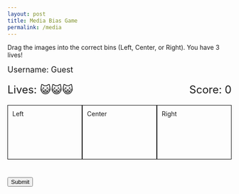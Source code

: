 ```yaml
---
layout: post
title: Media Bias Game
permalink: /media
---
```


<html lang="en">
<head>
    <meta charset="UTF-8">
    <meta name="viewport" content="width=device-width, initial-scale=1.0">
</head>
<body>
    <p>Drag the images into the correct bins (Left, Center, or Right). You have 3 lives!</p>
    <div id="username-container" style="margin-bottom: 20px;">
        <p id="display-username" style="font-size: 18px; margin-top: 10px;">Username: <span id="current-username">Guest</span></p>
    </div>
    <div id="info" style="display: flex; justify-content: space-between; margin-bottom: 20px;">
        <div id="lives" style="font-size: 24px;">Lives: 😺😺😺</div>
        <div id="score" style="font-size: 24px;">Score: 0</div>
    </div>
    <div id="bins" style="display: flex; justify-content: space-around; margin-bottom: 20px;">
        <div class="bin" data-bin="Left" style="width: 30%; padding: 10px; border: 1px solid black; min-height: 100px;">Left</div>
        <div class="bin" data-bin="Center" style="width: 30%; padding: 10px; border: 1px solid black; min-height: 100px;">Center</div>
        <div class="bin" data-bin="Right" style="width: 30%; padding: 10px; border: 1px solid black; min-height: 100px;">Right</div>
    </div>
    <div id="images" style="display: flex; flex-wrap: wrap; gap: 10px;">
        <script>
            const imageFiles = [
                { src: "atlanticL.png", company: "Atlantic", bin: "Left" },
                { src: "buzzfeedL.png", company: "Buzzfeed", bin: "Left" },
                { src: "cnnL.png", company: "CNN", bin: "Left" },
                { src: "epochR.png", company: "Epoch Times", bin: "Right" },
                { src: "forbesC.png", company: "Forbes", bin: "Center" },
                { src: "hillC.png", company: "The Hill", bin: "Center" },
                { src: "nbcL.png", company: "NBC", bin: "Left" },
                { src: "newsweekC.png", company: "Newsweek", bin: "Center" },
                { src: "nytL.png", company: "NY Times", bin: "Left" },
                { src: "voxL.png", company: "Vox", bin: "Left" },
                { src: "wtR.png", company: "Washington Times", bin: "Right" },
                { src: "bbcC.png", company: "BBC", bin: "Center" },
                { src: "callerR.png", company: "The Daily Caller", bin: "Right" },
                { src: "dailywireR.png", company: "Daily Wire", bin: "Right" },
                { src: "federalistR.png", company: "Federalist", bin: "Right" },
                { src: "foxR.png", company: "Fox News", bin: "Right" },
                { src: "marketwatchC.png", company: "MarketWatch", bin: "Center" },
                { src: "newsmaxR.png", company: "Newsmax", bin: "Right" },
                { src: "nprL.png", company: "NPR", bin: "Left" },
                { src: "reutersC.png", company: "Reuters", bin: "Center" },
                { src: "wsjC.png", company: "Wall Street Journal", bin: "Center" }
            ];
            imageFiles.forEach((file, index) => {
                document.write(`
                    <img src="{{site.baseurl}}/media/assets/${file.src}" 
                         class="image" 
                         draggable="true" 
                         id="img-${index}" 
                         data-company="${file.company}" 
                         data-bin="${file.bin}" 
                         style="width: 80px; height: auto; border: 1px solid black; padding: 5px;">
                `);
            });
        </script>
    </div>
    <button id="submit" style="margin-top: 20px;">Submit</button>
    <script type="module">
        import {javaURI, fetchOptions} from "{{site.baseurl}}/assets/js/api/config.js";
        const bins = document.querySelectorAll('.bin');
        const images = document.querySelectorAll('.image');
        const livesElement = document.getElementById('lives');
        const scoreElement = document.getElementById('score');
        const usernameInput = document.getElementById('username');
        const displayUsername = document.getElementById('current-username');
        let lives = 3;
        let score = 0;
        async function fetchUser() {
            const response = await fetch(javaURI + `/api/person/get`, {
                method: 'GET',
                cache: "no-cache",
                credentials: 'include',
                headers: { 
                    'Content-Type': 'application/json',
                    'X-Origin': 'client' 
                }
            });
            if (response.ok) {
                const userInfo = await response.json();
                const person = userInfo.name;
                console.log(person);
                displayUsername.textContent = person;
            } else if (response.status === 401 || response.status === 201) {
                // 401 is the code for unauthorized
                console.log("guest");
                displayUsername.textContent = "Guest";
            }
        }
        fetchUser()
        images.forEach(img => {
            img.addEventListener('dragstart', e => {
                e.dataTransfer.setData('image-id', e.target.id);
            });
        });
        bins.forEach(bin => {
            bin.addEventListener('dragover', e => e.preventDefault());
            bin.addEventListener('drop', e => {
                const imageId = e.dataTransfer.getData('image-id');
                const img = document.getElementById(imageId);
                if (img.dataset.bin === bin.dataset.bin) {
                    bin.appendChild(img);
                    score++;
                    scoreElement.innerText = `Score: ${score}`;
                } else {
                    lives--;
                    livesElement.innerText = `Lives: ${"😺".repeat(lives)}`;
                    if (lives === 0) {
                        alert(`Game over! ${displayUsername.innerText}, your final score: ${score}`);
                        postScore(displayUsername.innerText, score);
                        location.reload();
                    }
                }
            });
        });
        function postScore(username, finalScore) {
            fetch(`${javaURI}/api/media/score/${username}/${finalScore}`, {
                method: 'POST',
                headers: {
                    'Content-Type': 'application/json'
                }
            })
            .then(response => {
                if (response.ok) {
                    console.log('Score successfully saved!');
                } else {
                    console.error('Failed to save score');
                }
            })
            .catch(error => {
                console.error('Error saving score:', error);
            });
        }
        document.getElementById('submit').addEventListener('click', () => {
            alert(`${displayUsername.innerText}, your final score: ${score}`);
            postScore(displayUsername.innerText, score);
            location.reload();
        });
    </script>
</body>
</html>